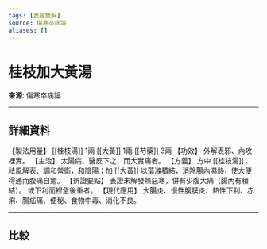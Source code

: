```yaml
---
tags: [表裡雙解]
source: 傷寒卒病論
aliases: []
---
```


# 桂枝加大黃湯

**來源**: 傷寒卒病論  

---

## 詳細資料
【製法用量】 [[桂枝湯]] 1兩 [[大黃]] 1兩 [[芍藥]] 3兩
【功效】
外解表邪、內攻裡實。
【主治】
太陽病、醫反下之，而大實痛者。
【方義】
方中 [[桂枝湯]] 、祛風解表、調和營衛，和陰陽；加 [[大黃]] 以蕩滌積結，消除腸內濕熱，使大便得通而腹痛自癒。
【辨證要點】
表證未解發熱惡寒，併有少腹大痛（腸內有積結）。
或下利而裡急後重者。
【現代應用】
大腸炎、慢性腹膜炎、熱性下利、赤痢、腸疝痛、便秘、食物中毒、消化不良。

---

## 比較
